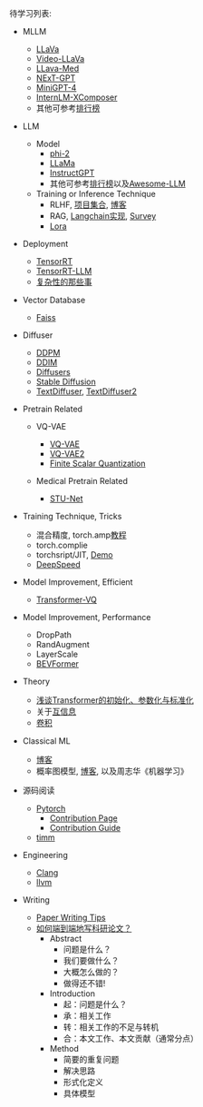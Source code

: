 待学习列表:
- MLLM
    - [LLaVa](https://github.com/haotian-liu/LLaVA)
    - [Video-LLaVa](https://github.com/PKU-YuanGroup/Video-LLaVA)
    - [LLava-Med](https://github.com/microsoft/LLaVA-Med)
    - [NExT-GPT](https://github.com/NExT-GPT/NExT-GPT)
    - [MiniGPT-4](https://github.com/Vision-CAIR/MiniGPT-4)
    - [InternLM-XComposer](https://github.com/InternLM/InternLM-XComposer)
    - 其他可参考[排行榜](https://huggingface.co/spaces/AILab-CVC/SEED-Bench_Leaderboard)

- LLM
    - Model
        - [phi-2](https://huggingface.co/microsoft/phi-2)
        - [LLaMa](https://github.com/facebookresearch/llama)
        - [InstructGPT](https://arxiv.org/pdf/2203.02155.pdf)
        - 其他可参考[排行榜](https://huggingface.co/spaces/HuggingFaceH4/open_llm_leaderboard)以及[Awesome-LLM](https://github.com/Hannibal046/Awesome-LLM)
    - Training or Inference Technique
        - RLHF, [项目集合](https://github.com/opendilab/awesome-RLHF), [博客](https://huggingface.co/blog/zh/rlhf)
        - RAG, [Langchain实现](https://python.langchain.com/docs/use_cases/question_answering/), [Survey](https://arxiv.org/abs/2312.10997)
        - [Lora](https://arxiv.org/abs/2106.09685)

- Deployment
    - [TensorRT](https://github.com/NVIDIA/TensorRT)
    - [TensorRT-LLM](https://github.com/NVIDIA/TensorRT-LLM)
    - [复杂性的那些事](https://www.zhihu.com/column/c_1389404662173315072)

- Vector Database
    - [Faiss](https://github.com/facebookresearch/faiss)

- Diffuser
    - [DDPM](https://arxiv.org/abs/2006.11239)
    - [DDIM](https://arxiv.org/abs/2010.02502)
    - [Diffusers](https://github.com/huggingface/diffusers)
    - [Stable Diffusion](https://github.com/Stability-AI/stablediffusion)
    - [TextDiffuser](https://arxiv.org/abs/2305.10855), [TextDiffuser2](https://arxiv.org/abs/2311.16465)
- Pretrain Related
    - VQ-VAE
        - [VQ-VAE](https://arxiv.org/pdf/1711.00937.pdf)
        - [VQ-VAE2](https://arxiv.org/pdf/1906.00446.pdf)
        - [Finite Scalar Quantization](https://arxiv.org/abs/2309.15505)

    - Medical Pretrain Related
        - [STU-Net](https://github.com/uni-medical/STU-Net)

- Training Technique, Tricks
    - 混合精度, torch.amp[教程](https://pytorch.org/docs/stable/notes/amp_examples.html)
    - torch.complie
    - torchsript/JIT, [Demo](https://github.com/louis-she/torchscript-demos)
    - [DeepSpeed](https://github.com/microsoft/DeepSpeed)

- Model Improvement, Efficient
    - [Transformer-VQ](https://spaces.ac.cn/archives/9844)

- Model Improvement, Performance
    - DropPath
    - RandAugment
    - LayerScale
    - [BEVFormer](https://arxiv.org/abs/2203.17270)

- Theory
    - [浅谈Transformer的初始化、参数化与标准化](https://spaces.ac.cn/archives/8620)
    - 关于[互信息](https://zh.wikipedia.org/wiki/%E4%BA%92%E4%BF%A1%E6%81%AF)
    - [卷积](https://zh.wikipedia.org/wiki/%E5%8D%B7%E7%A7%AF)

- Classical ML
    - [博客](https://www.zhihu.com/people/xu-tao-83-44-34/posts)
    - 概率图模型, [博客](https://longaspire.github.io/blog/%E6%A6%82%E7%8E%87%E5%9B%BE%E6%A8%A1%E5%9E%8B%E6%80%BB%E8%A7%88/), 以及周志华《机器学习》

- 源码阅读
    - [Pytorch](https://github.com/pytorch/pytorch?tab=readme-ov-file)
        - [Contribution Page](https://github.com/pytorch/pytorch/blob/main/CONTRIBUTING.md)
        - [Contribution Guide](https://github.com/pytorch/pytorch/wiki/The-Ultimate-Guide-to-PyTorch-Contributions)
    - [timm](https://github.com/huggingface/pytorch-image-models)

- Engineering
    - [Clang](https://clang.llvm.org/docs/UsersManual.html)
    - [llvm](https://llvm.org/docs/)

- Writing
    - [Paper Writing Tips](https://github.com/MLNLP-World/Paper-Writing-Tips)
    - [如何端到端地写科研论文？](http://www.cips-cl.org/static/CCL2018/downloads/stuPPT/qiuxp.pdf)
        - Abstract
            - 问题是什么？
            - 我们要做什么？
            - 大概怎么做的？
            - 做得还不错!
        - Introduction
            - 起：问题是什么？
            - 承：相关工作
            - 转：相关工作的不足与转机
            - 合：本文工作、本文贡献（通常分点）
        - Method
            - 简要的重复问题
            - 解决思路
            - 形式化定义
            - 具体模型
